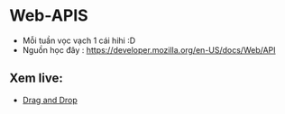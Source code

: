 # Web-APIS
- Mỗi tuần vọc vạch 1 cái hihi :D 
- Nguồn học đây : https://developer.mozilla.org/en-US/docs/Web/API  
## Xem live:
- [Drag and Drop](https://khoaitayran9x.github.io/Web-APIS/Drag-and-drop/)
